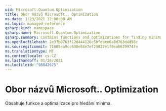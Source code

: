 ```yaml
---
uid: Microsoft.Quantum.Optimization
title: Obor názvů Microsoft.. Optimization
ms.date: 1/23/2021 12:00:00 AM
ms.topic: managed-reference
qsharp.kind: namespace
qsharp.name: Microsoft.Quantum.Optimization
qsharp.summary: Contains functions and optimizations for finding minima.
ms.openlocfilehash: 2e37b0763f12d444126c5bfebee6a8d763d4d58c
ms.sourcegitcommit: 71605ea9cc630e84e7ef29027e1f0ea06299747e
ms.translationtype: MT
ms.contentlocale: cs-CZ
ms.lasthandoff: 01/26/2021
ms.locfileid: "98842675"
---
```

# <a name="microsoftquantumoptimization-namespace"></a>Obor názvů Microsoft.. Optimization

Obsahuje funkce a optimalizace pro hledání minima.


